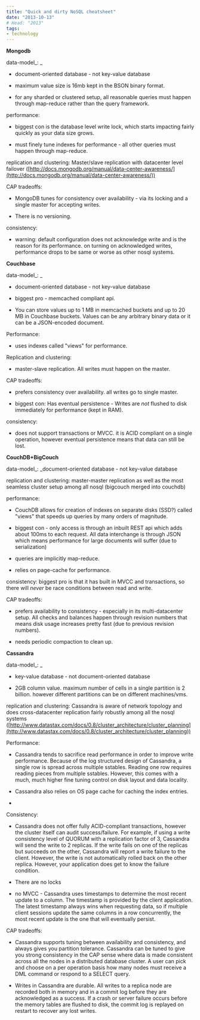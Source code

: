 ```yaml
---
title: "Quick and dirty NoSQL cheatsheet"
date: "2013-10-13"
# Head: "2013"
tags:
- technology
---
```







 **Mongodb**




data-model_: _











	
  * document-oriented database - not key-value database

	
  * maximum value size is 16mb kept in the BSON binary format.

	
  * for any sharded or clustered setup, all reasonable queries must happen through map-reduce rather than the query framework.










performance:











	
  * biggest con is the database level write lock, which starts impacting fairly quickly as your data size grows.

	
  * must finely tune indexes for performance - all other queries must happen through map-reduce.










replication and clustering: Master/slave replication with datacenter level failover ([http://docs.mongodb.org/manual/data-center-awareness/](http://docs.mongodb.org/manual/data-center-awareness/))







CAP tradeoffs:











	
  * MongoDB tunes for consistency over availability - via its locking and a single master for accepting writes.

	
  * There is no versioning.










consistency:











	
  * warning: default configuration does not acknowledge write and is the reason for its performance. on turning on acknowledged writes, performance  drops to be same or worse as other nosql systems.













**Couchbase**




data-model_: _








	
  * document-oriented database - not key-value database

	
  * biggest pro - memcached compliant api.

	
  * You can store values up to 1 MB in memcached buckets and up to 20 MB in Couchbase buckets. Values can be any arbitrary binary data or it can be a JSON-encoded document.







Performance:











	
  * uses indexes called "views" for performance.





Replication and clustering:











	
  * master-slave replication. All writes must happen on the master.










 




CAP tradeoffs:











	
  * prefers consistency over availability. all writes go to single master.

	
  * biggest con: Has eventual persistence - Writes are *not* flushed to disk immediately for performance (kept in RAM).













consistency:











	
  * does not support transactions or MVCC. it is ACID compliant on a single operation, however eventual persistence means that data can still be lost.



















**CouchDB+BigCouch**




data-model_: _document-oriented database - not key-value database




replication and clustering: master-master replication as well as the most seamless cluster setup among all nosql (bigcouch merged into couchdb)







performance:








	
  * CouchDB allows for creation of indexes on separate disks (SSD?) called "views" that speeds up queries by many orders of magnitude.

	
  * biggest con - only access is through an inbuilt REST api which adds about 100ms to each request. All data interchange is through JSON which means performance for large documents will suffer (due to serialization)

	
  * queries are implicitly map-reduce.

	
  * relies on page-cache for performance.







consistency: biggest pro is that it has built in MVCC and transactions, so there will *never* be race conditions between read and write.




CAP tradeoffs:











	
  * prefers availability to consistency - especially in its multi-datacenter setup. All checks and balances happen through revision numbers that means disk usage increases pretty fast (due to previous revision numbers).

	
  * needs periodic compaction to clean up.
















**Cassandra**




data-model_: _











	
  * key-value database   - not document-oriented database

	
  * 2GB column value. maximum number of cells in a single partition is 2 billion. however different partitions can be on different machines/vms.










replication and clustering:  Cassandra is aware of network topology and does cross-datacenter replication fairly robustly among all the nosql systems ([http://www.datastax.com/docs/0.8/cluster_architecture/cluster_planning](http://www.datastax.com/docs/0.8/cluster_architecture/cluster_planning))










Performance:











	
  * Cassandra tends to sacrifice read performance in order to improve write performance. Because of the log structured design of Cassandra, a single row is spread across multiple sstables. Reading one row requires reading pieces from multiple sstables. However, this comes with a much, much higher fine tuning control on disk layout and data locality.

	
  * Cassandra also relies on OS page cache for caching the index entries.

	
  * 

Consistency:











	
  * Cassandra does not offer fully ACID-compliant transactions, however the cluster itself can audit success/failure. For example, if using a write consistency level of QUORUM with a replication factor of 3, Cassandra will send the write to 2 replicas. If the write fails on one of the replicas but succeeds on the other, Cassandra will report a write failure to the client. However, the write is not automatically rolled back on the other replica. However, your application does get to know the failure condition.

	
  * There are no locks

	
  * no MVCC - Cassandra uses timestamps to determine the most recent update to a column. The timestamp is provided by the client application. The latest timestamp always wins when requesting data, so if multiple client sessions update the same columns in a row concurrently, the most recent update is the one that will eventually persist.













CAP tradeoffs:











	
  * Cassandra supports tuning between availability and consistency, and always gives you partition tolerance. Cassandra can be tuned to give you strong consistency in the CAP sense where data is made consistent across all the nodes in a distributed database cluster. A user can pick and choose on a per operation basis how many nodes must receive a DML command or respond to a SELECT query.

	
  * Writes in Cassandra are durable. All writes to a replica node are recorded both in memory and in a commit log before they are acknowledged as a success. If a crash or server failure occurs before the memory tables are flushed to disk, the commit log is replayed on restart to recover any lost writes.








